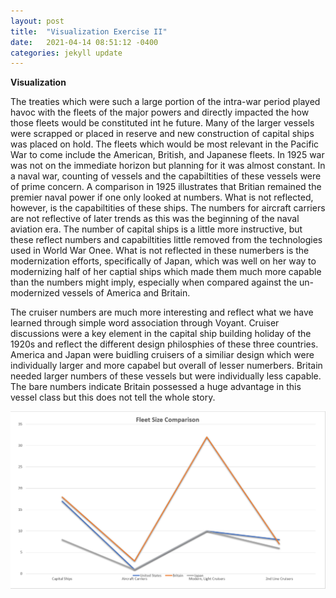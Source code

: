 ```yaml
---
layout: post
title:  "Visualization Exercise II"
date:   2021-04-14 08:51:12 -0400
categories: jekyll update
---
```


**Visualization**

The treaties which were such a large portion of the intra-war period played havoc with the fleets of the major powers and directly impacted the how those fleets would be constituted int he future.
Many of the larger vessels were scrapped or placed in reserve and new construction of capital ships was placed on hold.  The fleets which would be most relevant in the Pacific War to come include the American, British, and Japanese
fleets.  In 1925 war was not on the immediate horizon but planning for it was almost constant.  In a naval war, counting of vessels and the capabiltities of these vessels were of prime concern.  A comparison in 1925
illustrates that Britian remained the premier naval power if one only looked at numbers.  What is not reflected, however, is the capabiltities of these ships.  The numbers for aircraft carriers are not reflective of later trends as this
was the beginning of the naval aviation era.  The number of capital ships is a little more instructive, but these reflect numbers and capabiltities little removed from the technologies used in World War Onee.
What is not reflected in these numerbers is the modernization efforts, specifically of Japan, which was well on her way to modernizing half of her captial ships which made them much more capable than the numbers might imply,
especially when compared against the un-modernized vessels of America and Britain.

The cruiser numbers are much more interesting and reflect what we have learned through simple word association through Voyant.  Cruiser discussions were a key element in the capital ship building
holiday of the 1920s and reflect the different design philosphies of these three countries.  America and Japan were buidling cruisers of a similiar design which were individually larger and more capabel but overall of lesser numerbers.
Britain needed larger numbers of these vessels but were individually less capable.  The bare numbers indicate Britain possessed a huge advantage in this vessel class but this does not tell the whole story.

![Fleet Size Comparison](https://raw.githubusercontent.com/comp-methods-fsu-2021/Ward_Corpus/main/Fleet_Size_Comparison.PNG)






